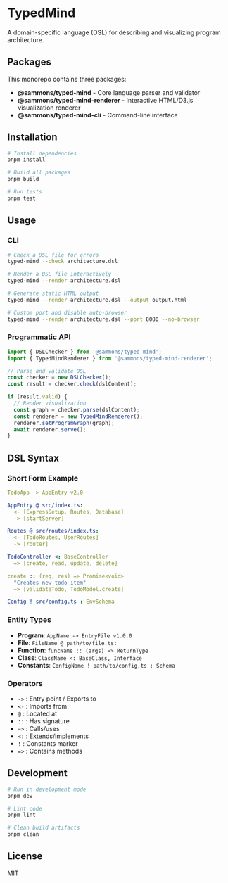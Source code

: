 # TypedMind

A domain-specific language (DSL) for describing and visualizing program architecture.

## Packages

This monorepo contains three packages:

- **@sammons/typed-mind** - Core language parser and validator
- **@sammons/typed-mind-renderer** - Interactive HTML/D3.js visualization renderer
- **@sammons/typed-mind-cli** - Command-line interface

## Installation

```bash
# Install dependencies
pnpm install

# Build all packages
pnpm build

# Run tests
pnpm test
```

## Usage

### CLI

```bash
# Check a DSL file for errors
typed-mind --check architecture.dsl

# Render a DSL file interactively
typed-mind --render architecture.dsl

# Generate static HTML output
typed-mind --render architecture.dsl --output output.html

# Custom port and disable auto-browser
typed-mind --render architecture.dsl --port 8080 --no-browser
```

### Programmatic API

```typescript
import { DSLChecker } from '@sammons/typed-mind';
import { TypedMindRenderer } from '@sammons/typed-mind-renderer';

// Parse and validate DSL
const checker = new DSLChecker();
const result = checker.check(dslContent);

if (result.valid) {
  // Render visualization
  const graph = checker.parse(dslContent);
  const renderer = new TypedMindRenderer();
  renderer.setProgramGraph(graph);
  await renderer.serve();
}
```

## DSL Syntax

### Short Form Example

```yaml
TodoApp -> AppEntry v2.0

AppEntry @ src/index.ts:
  <- [ExpressSetup, Routes, Database]
  -> [startServer]

Routes @ src/routes/index.ts:
  <- [TodoRoutes, UserRoutes]
  -> [router]

TodoController <: BaseController
  => [create, read, update, delete]

create :: (req, res) => Promise<void>
  "Creates new todo item"
  ~> [validateTodo, TodoModel.create]

Config ! src/config.ts : EnvSchema
```

### Entity Types

- **Program**: `AppName -> EntryFile v1.0.0`
- **File**: `FileName @ path/to/file.ts:`
- **Function**: `funcName :: (args) => ReturnType`
- **Class**: `ClassName <: BaseClass, Interface`
- **Constants**: `ConfigName ! path/to/config.ts : Schema`

### Operators

- `->` : Entry point / Exports to
- `<-` : Imports from
- `@` : Located at
- `::` : Has signature
- `~>` : Calls/uses
- `<:` : Extends/implements
- `!` : Constants marker
- `=>` : Contains methods

## Development

```bash
# Run in development mode
pnpm dev

# Lint code
pnpm lint

# Clean build artifacts
pnpm clean
```

## License

MIT